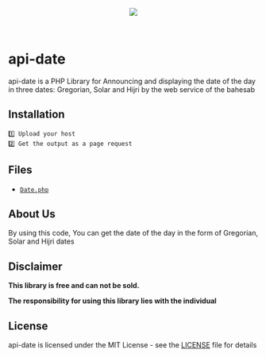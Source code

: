 <p align="center">
<a href='https://bahesab.ir' target="_blank">
<img src='https://faratechno.com/wp-content/uploads/2022/03/604-1-scaled-1.jpg'></img></a></p>
<br />

# api-date
api-date is a PHP Library for Announcing and displaying the date of the day in three dates: Gregorian, Solar and Hijri by the web service of the bahesab

## Installation
```
1️⃣ Upload your host
2️⃣ Get the output as a page request
```
## Files
* [`Date.php`](https://github.com/ajcode79/api-date/blob/master/Date.php)

## About Us
By using this code, You can get the date of the day in the form of Gregorian, Solar and Hijri dates

## Disclaimer


<b>This library is free and can not be sold.</b>


<b>The responsibility for using this library lies with the individual</b>


## License
api-date is licensed under the MIT License - see the [LICENSE](LICENSE) file for details
